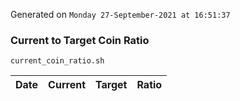 Generated on `Monday 27-September-2021 at 16:51:37`

### Current to Target Coin Ratio
`current_coin_ratio.sh`

Date|Current|Target|Ratio
---|---|---|---
